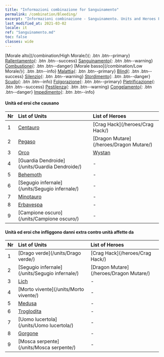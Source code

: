 ```yaml
---
title: "Informazioni combinazione for Sanguinamento"
permalink: /combination/Bleeding/
excerpt: "Informazioni combinazione - Sanguinamento. Units and Heroes Formation."
last_modified_at: 2021-03-02
locale: it
ref: "Sanguinamento.md"
toc: false
classes: wide
---
```


  [Morale alto](/combination/High Morale/){: .btn .btn--primary} [Rallentamento](/combination/Slow/){: .btn .btn--success} [Sanguinamento](/combination/Bleeding/){: .btn .btn--warning} [Combustione](/combination/Burning/){: .btn .btn--danger} [Morale basso](/combination/Low Morale/){: .btn .btn--info} [Malattia](/combination/Disease/){: .btn .btn--primary} [Blind](/combination/Blind/){: .btn .btn--success} [Silenzio](/combination/Silence/){: .btn .btn--warning} [Stordimento](/combination/Stun/){: .btn .btn--danger} [Scudo](/combination/Shield/){: .btn .btn--info} [Folgorazione](/combination/Static/){: .btn .btn--primary} [Pietrificazione](/combination/Petrify/){: .btn .btn--success} [Pestilenza](/combination/Plague/){: .btn .btn--warning} [Congelamento](/combination/Freeze/){: .btn .btn--danger} [Impedimento](/combination/Deterrence/){: .btn .btn--info} 


#### Unità ed eroi che causano <Sanguinamento>

  | Nr |  List of Units  | List of Heroes | 
  |:---|:----------------|:---------------| 
  | 1 | [Centauro](/units/Centauro/) | [Crag Hack](/heroes/Crag Hack/) |
  | 2 | [Pegaso](/units/Pegaso/) | [Dragon Mutare](/heroes/Dragon Mutare/) |
  | 3 | [Orco](/units/Orco/) | [Wystan](/heroes/Wystan/) |
  | 4 | [Guardia Dendroide](/units/Guardia Dendroide/) | - |
  | 5 | [Behemoth](/units/Behemoth/) | - |
  | 6 | [Segugio infernale](/units/Segugio infernale/) | - |
  | 7 | [Minotauro](/units/Minotauro/) | - |
  | 8 | [Erbavespa](/units/Erbavespa/) | - |
  | 9 | [Campione oscuro](/units/Campione oscuro/) | - |


#### Unità ed eroi che infliggono danni extra contro unità affette da <Sanguinamento>

  | Nr |  List of Units  | List of Heroes | 
  |:---|:----------------|:---------------| 
  | 1 | [Drago verde](/units/Drago verde/) | [Crag Hack](/heroes/Crag Hack/) |
  | 2 | [Segugio infernale](/units/Segugio infernale/) | [Dragon Mutare](/heroes/Dragon Mutare/) |
  | 3 | [Lich](/units/Lich/) | - |
  | 4 | [Morto vivente](/units/Morto vivente/) | - |
  | 5 | [Medusa](/units/Medusa/) | - |
  | 6 | [Troglodita](/units/Troglodita/) | - |
  | 7 | [Uomo lucertola](/units/Uomo lucertola/) | - |
  | 8 | [Gorgone](/units/Gorgone/) | - |
  | 9 | [Mosca serpente](/units/Mosca serpente/) | - |
